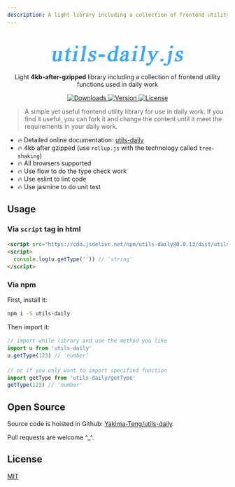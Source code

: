 ```yaml
---
description: A light library including a collection of frontend utility functions used in daily work
---
```


<br />

<p align="center">
  <a href="#" rel="noopener noreferrer">
    <img width="300" src="https://github.com/Yakima-Teng/utils-daily/raw/master/assets/logo.png" alt="utils-daily.js">
  </a>
</p>

<p align="center"> Light <b>4kb-after-gzipped</b> library including a collection of frontend utility functions used in daily work</p>

<p align="center">
  <a href="https://npmcharts.com/compare/utils-daily?minimal=true">
    <img src="https://img.shields.io/npm/dm/utils-daily.svg" alt="Downloads">
  </a>
  <a href="https://www.npmjs.com/package/utils-daily">
    <img src="https://img.shields.io/npm/v/utils-daily.svg" alt="Version">
  </a>
  <a href="https://www.npmjs.com/package/utils-daily">
    <img src="https://img.shields.io/npm/l/utils-daily.svg" alt="License">
  </a>
</p>

> A simple yet useful frontend utility library for use in daily work. If you find it useful, you can fork it and change the content until it meet the requirements in your daily work.


* 🔥 Detailed online documentation: [utils-daily](http://www.lookmaths.com/)
* 🔥 4kb after gzipped (use `rollup.js` with the technology called `tree-shaking`)
* 🔥 All browsers supported
* 🔥 Use flow to do the type check work
* 🔥 Use eslint to lint code
* 🔥 Use jasmine to do unit test


## Usage

### Via `script` tag in html

```html
<script src="https://cdn.jsdelivr.net/npm/utils-daily@0.0.13/dist/utils-daily.min.js"></script>
<script>
  console.log(u.getType('')) // 'string'
</script>
```

### Via npm

First, install it:

```bash
npm i -S utils-daily
```

Then import it:

```javascript
// import while library and use the method you like
import u from 'utils-daily'
u.getType(123) // 'number'

// or if you only want to import specified function
import getType from 'utils-daily/getType'
getType(123) // 'number'
```


## Open Source

Source code is hoisted in Github: [Yakima-Teng/utils-daily](https://github.com/Yakima-Teng/utils-daily).

Pull requests are welcome ^_^.


## License

[MIT](./LICENSE)
